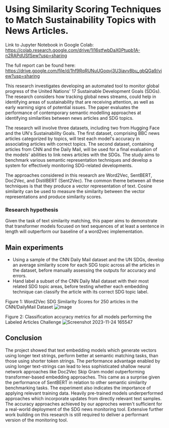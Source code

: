 # Using Similarity Scoring Techniques to Match Sustainability Topics with News Articles.

Link to Jupyter Notebook in Google Colab: https://colab.research.google.com/drive/1l16stfwbDaX0Ptupb1A-n2RAPdUSfSew?usp=sharing

The full report can be found here: https://drive.google.com/file/d/1hf9RqRUNuUGoqvj3U3iavv8bu_gbQGa9/view?usp=sharing 

This research investigates developing an automated tool to monitor global progress of the United Nations' 17 Sustainable Development Goals (SDGs). The research considers how tracking global news streams, could help in identifying areas of sustainability that are receiving attention, as well as early warning signs of potential issues. The paper evaluates the performance of contemporary semantic modelling approaches at identifying similarities between news articles and SDG topics.

The research will involve three datasets, including two from Hugging Face and the UN's Sustainability Goals. The first dataset, comprising BBC news articles categorized by topics, will test each model's accuracy in associating articles with correct topics. The second dataset, containing articles from CNN and the Daily Mail, will be used for a final evaluation of the models' abilities to link news articles with the SDGs. The study aims to benchmark various semantic representation techniques and develop a system for effectively monitoring SDG-related developments.

The approaches considered in this research are Word2Vec, SentBERT, Doc2Vec, and DistilBERT (Sent2Vec). The common theme between all these techniques is that they produce a vector representation of text. Cosine similarity can be used to measure the similarity between the vector representations and produce similarity scores. 

### Research hypothesis
Given the task of text similarity matching, this paper aims to demonstrate that transformer models focused on text sequences of at least a sentence in length will outperform our baseline of a word2vec implementation.

## Main experiments
- Using a sample of the CNN Daily Mail dataset and the UN SDGs, develop an average similarity score for each SDG topic across all the articles in the dataset, before manually assessing the outputs for accuracy and errors.
- Hand label a subset of the CNN Daily Mail dataset with their most related SDG topic areas, before testing whether each embedding technique can classify the article with its correct SDG topic label.

Figure 1: Word2Vec SDG Similarity Scores for 250 articles in the CNN/DailyMail Dataset
![image](https://github.com/JV11x/Matching_SDGs_With_News_NLP/assets/114994769/e7bad9a0-e167-4c69-a849-372f5c299f88)

Figure 2: Classification accuracy metrics for all models performing the Labeled Articles Challenge
![Screenshot 2023-11-24 165547](https://github.com/JV11x/Matching_SDGs_With_News_NLP/assets/114994769/317bfab2-1d60-449e-94ca-a726018beecb)

## Conclusion
The project showed that text embedding models which generate vectors using longer text strings, perform better at semantic matching tasks, than those using shorter token strings. The performance advantage enabled by using longer text-strings can lead to less sophisticated shallow neural network approaches like Doc2Vec Skip Gram model outperforming transformer-based embedding approaches. This came as a surprise given the performance of SentBERT in relation to other semantic similarity benchmarking tasks. The experiment also indicates the importance of applying relevant training data. 
Heavily pre-trained models underperformed approaches which incorporate updates from directly relevant text samples. The accuracy approaches achieved by our approches weren't sufficient for a real-world deployment of the SDG news monitoring tool. Extensive further work building on this research is still required to deliver a performant version of the monitoring tool.

